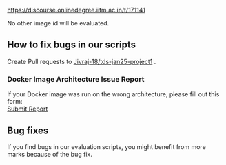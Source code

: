 https://discourse.onlinedegree.iitm.ac.in/t/171141

No other image id will be evaluated.</p>
<h2><a class="anchor" href="#p-612319-how-to-fix-bugs-in-our-scripts-2" name="p-612319-how-to-fix-bugs-in-our-scripts-2"></a>How to fix bugs in our scripts</h2>
<p>Create Pull requests to <a href="https://github.com/Jivraj-18/tds-jan25-project1" rel="noopener nofollow ugc">Jivraj-18/tds-jan25-project1</a> .</p>
<h3><a class="anchor" href="#p-612319-docker-image-architecture-issue-report-3" name="p-612319-docker-image-architecture-issue-report-3"></a><strong>Docker Image Architecture Issue Report</strong></h3>
<p>If your Docker image was run on the wrong architecture, please fill out this form:<br/>
<a href="https://docs.google.com/forms/d/e/1FAIpQLSerCpqod-5ArJWTW_QW5PenyfZJHH_cmcUw3s8dAoG3zDZm8g/viewform?usp=sharing" rel="noopener nofollow ugc">Submit Report</a></p>
<h2><a class="anchor" href="#p-612319-bug-fixes-4" name="p-612319-bug-fixes-4"></a>Bug fixes</h2>
<p>If you find bugs in our evaluation scripts, you might benefit from more marks because of the bug fix.